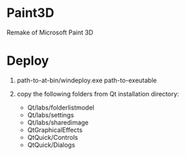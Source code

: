 # Paint3D

Remake of Microsoft Paint 3D

# Deploy

1. path-to-at-bin/windeploy.exe path-to-exeutable

2. copy the following folders from Qt installation directory:
    - Qt/labs/folderlistmodel
    - Qt/labs/settings
    - Qt/labs/sharedimage
    - QtGraphicalEffects
    - QtQuick/Controls
    - QtQuick/Dialogs
